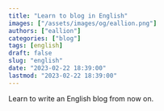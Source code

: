 ```yaml
---
title: "Learn to blog in English"
images: ["/assets/images/og/eallion.png"]
authors: ["eallion"]
categories: ["blog"]
tags: [english]
draft: false
slug: "english"
date: "2023-02-22 18:39:00"
lastmod: "2023-02-22 18:39:00"
---
```


Learn to write an English blog from now on.
